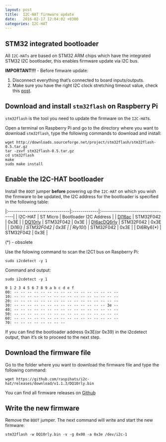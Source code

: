 ```yaml
---
layout: post
title:  I2C-HAT firmware update
date:   2016-02-17 12:04:02 +0300
categories: I2C-HAT
---
```


## STM32 integrated bootloader

All `I2C-HATs` are based on STM32 ARM chips which have the integrated STM32 I2C bootloader, this enables firmware update via I2C bus.

**IMPORTANT!!!** - Before fimware update:
  1. Disconnect everything that’s connected to board inputs/outputs.
  2. Make sure you have the right I2C clock stretching timeout value, check this [post][i2c-clkst-post].

## Download and install `stm32flash` on Raspberry Pi

`stm32flash` is the tool you need to update the firmware on the `I2C-HAT`s.

Open a terminal on Raspberry Pi and go to the directory where you want to download `stm32flash`, type the following commands to download and install:

```
wget http://downloads.sourceforge.net/project/stm32flash/stm32flash-0.5.tar.gz
tar -zxvf stm32flash-0.5.tar.gz
cd stm32flash
make
sudo make install
```
## Enable the I2C-HAT bootloader

Install the `BOOT` jumper **before** powering up the `I2C-HAT` on which you wish the firmware to be updated, the I2C address for the bootloader is specified in the following table:

|:-------------------------------|:-------------|:----------------------------------|
| I2C-HAT                        | ST Micro     | Bootloader I2C Address            |
| [DI16ac][di16ac]               | STM32F042    | 0x3E                              |
| [DQ10rly][dq10rly]             | STM32F042    | 0x3E                              |
| [DI6acDQ6rly][di6acdq6rly]     | STM32F042    | 0x3E                              |
| Di16(*)                        | STM32F042    | 0x3E                              |
| Rly10(*)                       | STM32F042    | 0x3E                              |
| Di6Rly6(*)                     | STM32F042    | 0x3E                              |

(*) - obsolete

Use the folowing command to scan the I2C1 bus on Raspberry Pi:

`sudo i2cdetect -y 1`

Command and output:
```
sudo i2cdetect -y 1

0 1 2 3 4 5 6 7 8 9 a b c d e f
00: -- -- -- -- -- -- -- -- -- -- -- -- -- -- -- --
10: -- -- -- -- -- -- -- -- -- -- -- -- -- -- -- --
20: -- -- -- -- -- -- -- -- -- -- -- -- -- -- -- --
30: -- -- -- -- -- -- -- -- -- -- -- -- -- -- 3e --
40: -- -- -- -- -- -- -- -- -- -- -- -- -- -- -- --
50: -- -- -- -- -- -- -- -- -- -- -- -- -- -- -- --
60: -- -- -- -- -- -- -- -- -- -- -- -- -- -- -- --
70: -- -- -- -- -- -- -- --
```
If you can find the bootloader address 0x3E(or 0x39) in the i2cdetect output, than it’s ok to proceed to the next step.

## Download the firmware file

Go to the folder where you want to download the firmware file and type the following command:
```
wget https://github.com/raspihats/i2c-hat/releases/download/v1.1.3/DQ10rly.bin
```
You can find all firmware releases on [Github][github]

## Write the new firmware

Remove the `BOOT` jumper. The next command will write and start the new firmware:
```
stm32flash -w DQ10rly.bin -v -g 0x00 -a 0x3e /dev/i2c-1
```

[i2c-clkst-post]: {{site.baseurl}}/i2c-hat/2016/02/16/raspberry-pi-i2c-clock-stretch-timeout.html
[di16ac]: {{site.baseurl}}/products/i2c-hats/di16ac
[dq10rly]: {{site.baseurl}}/products/i2c-hats/dq10rly
[di6acdq6rly]: {{site.baseurl}}/products/i2c-hats/di6acdq6rly
[github]: https://github.com/raspihats/i2c-hat/releases